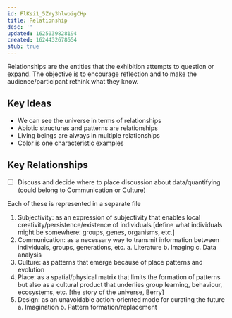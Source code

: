 ```yaml
---
id: FlKsi1_5ZYy3hlwpigCHp
title: Relationship
desc: ''
updated: 1625039828194
created: 1624432678654
stub: true
---
```




Relationships are the entities that the exhibition attempts to question or expand. The objective is to encourage reflection and to make the audience/participant rethink what they know.

## Key Ideas

- We can see the universe in terms of relationships
- Abiotic structures and patterns are relationships
- Living beings are always in multiple relationships
- Color is one characteristic examples

## Key Relationships

- [ ] Discuss and decide where to place discussion about data/quantifying (could belong to Communication or Culture)

Each of these is represented in a separate file

1. Subjectivity: as an expression of subjectivity that enables local creativity/persistence/existence of individuals [define what individuals might be somewhere: groups, genes, organisms, etc.]
2. Communication: as a necessary way to transmit information between individuals, groups, generations, etc.
    a. Literature
    b. Imaging
    c. Data analysis
3. Culture: as patterns that emerge because of place patterns and evolution
4. Place: as a spatial/physical matrix that limits the formation of patterns but also as a cultural product that underlies group learning, behaviour, ecosystems, etc. [the story of the universe, Berry]
5. Design: as an unavoidable action-oriented mode for curating the future
    a. Imagination
    b. Pattern formation/replacement
